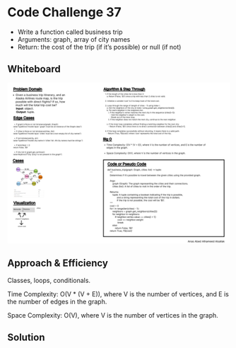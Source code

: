 # Code Challenge 37

- Write a function called business trip
- Arguments: graph, array of city names
- Return: the cost of the trip (if it’s possible) or null (if not)

## Whiteboard

![Whiteboard37](/assets/Wireframe37.jpg "Whiteboard37")

## Approach & Efficiency

Classes, loops, conditionals.

Time Complexity: O(V * (V + E)), where V is the number of vertices, and E is the number of edges in the graph.

Space Complexity: O(V), where V is the number of vertices in the graph.

## Solution

